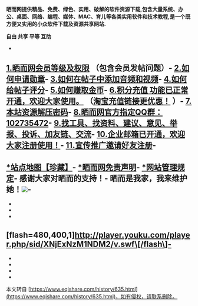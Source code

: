 **晒而网提供精品、免费、绿色、实用、破解的软件资源下载,包含大量系统、办公、桌面、网络、编程、媒体、MAC、育儿等各类实用软件和技术教程,是一个既方便又实用的小众软件下载及资源共享网站.**

**自由 共享 平等 互助**

-
[**1.晒而网会员等级及权限**](http://www.eqishare.com/read.php?tid=345) **（包含会员发帖问题）**-
[**2.如何申请勋章**](http://www.eqishare.com/read.php?tid=346)-
[**3.如何在帖子中添加音频和视频**](http://www.eqishare.com/read.php?tid=348)-
[**4.如何给帖子评分**](http://www.eqishare.com/read.php?tid=350)-
**[5.如何赚取金币](http://www.eqishare.com/read.php?tid=460)**-
**[6.积分充值 功能已正常开通，欢迎大家使用。](http://www.eqishare.com/read.php?tid=562) （[淘宝充值链接更优惠！](https://item.taobao.com/item.htm?id=526551763098) ）**-
**[7.本站资源解压密码](http://www.eqishare.com/read.php?tid=713)**-
[**8.晒而网官方指定QQ群：102735472**](http://www.eqishare.com/read.php?tid=363)-
**[9.找工具、找资料、建议、意见、举报、投诉、加友链、交流](http://www.eqishare.com/read.php?tid=477)**-
**[10.企业邮箱已开通，欢迎大家注册使用！](http://www.eqishare.com/read.php?tid=761)**-
**[11.宣传推广邀请好友注册](http://www.eqishare.com/u.php?a=friend&type=invite)**-
-
[**\*站点地图【珍藏】**](http://www.eqishare.com/read.php?tid=435)-
[**\*晒而网免责声明**](http://www.eqishare.com/read.php?tid=370)-
[**\*网站管理规定**](http://www.eqishare.com/rule.html)-
**感谢大家对晒而的支持！**-
**晒而是我家，我来维护她！[![](http://rescdn.qqmail.com/zh_CN/htmledition/p_w_picpath/function/qm_open/ico_mailme_12.png)](http://mail.qq.com/cgi-bin/qm_share?t=qm_mailme&email=8peDm4Gak4CXsoSbgtyDg9yRnZ8)**-
-
-
-
-
\[flash=480,400,1\]http://player.youku.com/player.php/sid/XNjExNzM1NDM2/v.swf\[/flash\]-
-
-
-
-

-

本文转自 [https://www.eqishare.com/history/635.html](https://www.eqishare.com/history/635.html)，如有侵权，请联系删除。